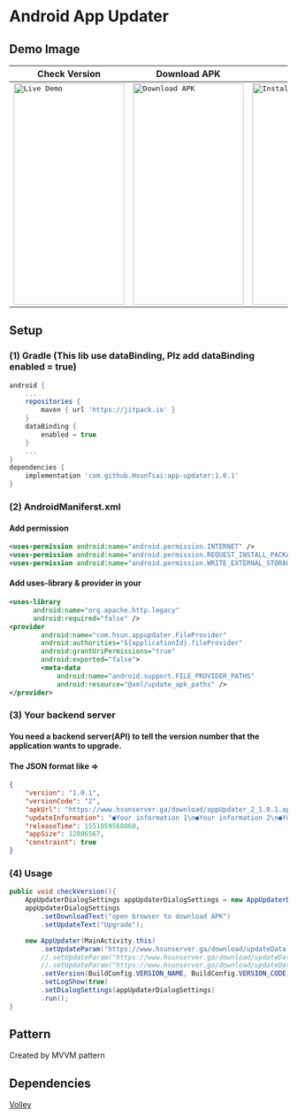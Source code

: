 # Android App Updater

## Demo Image

| Check Version | Download APK | Install | Dwonload Error |
| ------------- | ------------- | ------------- | ------------- |
| <kbd><img src="http://www.hsunapi.ga/images/AppUpdaterDemo.gif" title="Live Demo" width="200" height="400" /></kbd>  | <kbd><img src="http://www.hsunapi.ga/images/AppUpdaterDemo_2.png" title="Download APK" width="200" height="400"/></kbd>  | <kbd><img src="http://www.hsunapi.ga/images/AppUpdaterDemo_3.png" title="Install" width="200" height="400"/></kbd>  | <kbd><img src="http://www.hsunapi.ga/images/AppUpdaterDemo_4.png" title="Dwonload Error" width="200" height="400"/></kbd>  |

## Setup

### (1) Gradle (This lib use dataBinding, Plz add dataBinding enabled = true)
```groovy
android {
    ...
    repositories {
        maven { url 'https://jitpack.io' }
    }
    dataBinding {
        enabled = true
    }
    ...
}
dependencies {
    implementation 'com.github.HsunTsai:app-updater:1.0.1'
}
```


### (2) AndroidManiferst.xml

#### Add permission

```xml
<uses-permission android:name="android.permission.INTERNET" />
<uses-permission android:name="android.permission.REQUEST_INSTALL_PACKAGES"/>
<uses-permission android:name="android.permission.WRITE_EXTERNAL_STORAGE"/>
```

#### Add uses-library & provider in your <application>

```xml
<uses-library
      android:name="org.apache.http.legacy"
      android:required="false" />
<provider
        android:name="com.hsun.appupdater.FileProvider"
        android:authorities="${applicationId}.fileProvider"
        android:grantUriPermissions="true"
        android:exported="false">
        <meta-data
            android:name="android.support.FILE_PROVIDER_PATHS"
            android:resource="@xml/update_apk_paths" />
</provider>
```

### (3) Your backend server

#### You need a backend server(API) to tell the version number that the application wants to upgrade.
#### The JSON format like => 
```json
{
    "version": "1.0.1",
    "versionCode": "2",
    "apkUrl": "https://www.hsunserver.ga/download/appUpdater_2_1.0.1.apk",
    "updateInformation": "●Your information 1\n●Your information 2\n●Your information 3",
    "releaseTime": 1551059568060,
    "appSize": 12806567,
    "constraint": true
}
```

### (4) Usage
```java
public void checkVersion(){
    AppUpdaterDialogSettings appUpdaterDialogSettings = new AppUpdaterDialogSettings();
    appUpdaterDialogSettings
        .setDownloadText("open browser to download APK")
        .setUpdateText("Upgrade");

    new AppUpdater(MainActivity.this)
        .setUpdateParam("https://www.hsunserver.ga/download/updateData.json")
        //.setUpdateParam("https://www.hsunserver.ga/download/updateData.json", AppUpdater.RequestMethod.GET)
        //.setUpdateParam("https://www.hsunserver.ga/download/updateData.json", AppUpdater.RequestMethod.POST, data)
        .setVersion(BuildConfig.VERSION_NAME, BuildConfig.VERSION_CODE)
        .setLogShow(true)
        .setDialogSettings(appUpdaterDialogSettings)
        .run();
}
```

## Pattern

Created by MVVM pattern


## Dependencies

[Volley](https://mvnrepository.com/artifact/eu.the4thfloor.volley/com.android.volley/2015.05.28)
